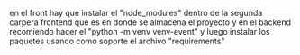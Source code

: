 en el front hay que instalar el "node_modules" dentro de la segunda carpera frontend que es en donde se almacena el proyecto y en el backend recomiendo hacer el "python -m venv venv-event" y luego instalar los paquetes usando como soporte el archivo "requirements"
